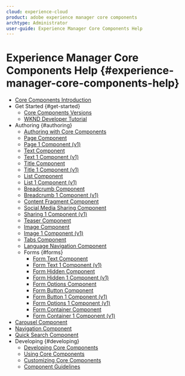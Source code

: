 ```yaml
---
cloud: experience-cloud
product: adobe experience manager core components
archtype: Administrator
user-guide: Experience Manager Core Components Help
---
```


# Experience Manager Core Components Help {#experience-manager-core-components-help}

+ [Core Components Introduction](introduction.md)
+ Get Started {#get-started}
  + [Core Components Versions](versions.md)
  + [WKND Developer Tutorial](wknd-tutorial.md)
+ Authoring {#authoring}
  + [Authoring with Core Components](authoring.md)
  + [Page Component](page.md) 
  + [Page 1 Component (v1)](page-v1.md) 
  + [Text Component](text.md)
  + [Text 1 Component (v1)](text-v1.md)
  + [Title Component](title.md)
  + [Title 1 Component (v1)](title-v1.md)
  + [List Component](list.md)
  + [List 1 Component (v1)](list-v1.md)
  + [Breadcrumb Component](breadcrumb.md)
  + [Breadcrumb 1 Component (v1)](breadcrumb-v1.md)
  + [Content Fragment Component](content-fragment-component.md)
  + [Social Media Sharing Component](sharing.md)
  + [Sharing 1 Component (v1)](sharing-v1.md)
  + [Teaser Component](teaser.md)
  + [Image Component](image.md)
  + [Image 1 Component (v1)](image-v1.md)
  + [Tabs Component](tabs.md)
  + [Language Navigation Component](language-navigation.md)
  + Forms {#forms}  
    + [Form Text Component](form-text.md)
    + [Form Text 1 Component (v1)](form-text-v1.md)
    + [Form Hidden Component](form-hidden.md)
    + [Form Hidden 1 Component (v1)](form-hidden-v1.md)
    + [Form Options Component](form-options.md)
    + [Form Button Component](form-button.md)
    + [Form Button 1 Component (v1)](form-button-v1.md)
    + [Form Options 1 Component (v1)](form-options-v1.md)
    + [Form Container Component](form-container.md)
    + [Form Container 1 Component (v1)](form-container-v1.md)
+ [Carousel Component](carousel.md)
+ [Navigation Component](navigation.md)
+ [Quick Search Component](quick-search.md)
+ Developing {#developing}
  + [Developing Core Components](developing.md)
  + [Using Core Components](using.md)
  + [Customizing Core Components](customizing.md)
  + [Component Guidelines](guidelines.md)

